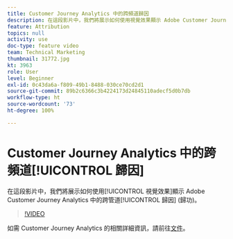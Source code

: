 ```yaml
---
title: Customer Journey Analytics 中的跨頻道歸因
description: 在這段影片中，我們將展示如何使用視覺效果顯示 Adobe Customer Journey Analytics 中的跨管道歸因 (歸功)。
feature: Attribution
topics: null
activity: use
doc-type: feature video
team: Technical Marketing
thumbnail: 31772.jpg
kt: 3963
role: User
level: Beginner
exl-id: 0c43da6a-f809-49b1-8488-030ce70cd2d1
source-git-commit: 89b2c6366c3b4224173d24845110adecf5d0b7db
workflow-type: ht
source-wordcount: '73'
ht-degree: 100%

---
```


# Customer Journey Analytics 中的跨頻道[!UICONTROL 歸因]

在這段影片中，我們將展示如何使用[!UICONTROL 視覺效果]顯示 Adobe Customer Journey Analytics 中的跨管道[!UICONTROL 歸因] (歸功)。

>[!VIDEO](https://video.tv.adobe.com/v/31772/?quality=12&learn=on)

如需 Customer Journey Analytics 的相關詳細資訊，請前往[文件](https://experienceleague.adobe.com/docs/analytics-platform/using/cja-landing.html?lang=zh-Hant)。

